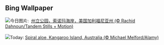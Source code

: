 ## Bing Wallpaper
![](https://www.bing.com/th?id=OHR.SonomaCoast_ZH-CN9187330701_UHD.jpg&w=1000)今日图片: &nbsp;[州立公园，索诺玛海岸，美国加利福尼亚州 (© Rachid Dahnoun/Tandem Stills + Motion)](https://www.bing.com/th?id=OHR.SonomaCoast_ZH-CN9187330701_UHD.jpg)
<br><br/>
![](https://www.bing.com/th?id=OHR.FibonacciAloe_EN-US5137471725_UHD.jpg&w=1000)Today: [Spiral aloe, Kangaroo Island, Australia (© Michael Melford/Alamy)](https://www.bing.com/th?id=OHR.FibonacciAloe_EN-US5137471725_UHD.jpg)
<br><br/>
